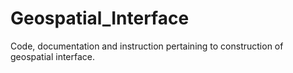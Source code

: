 # Geospatial_Interface
Code, documentation and instruction pertaining to construction of geospatial interface. 
